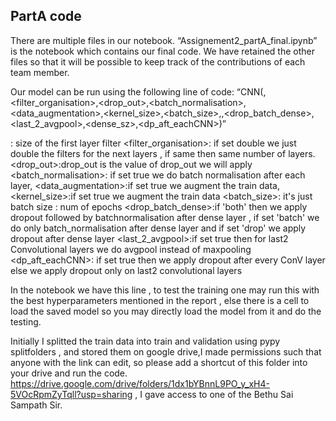## PartA code

There are multiple files in our notebook. “Assignement2_partA_final.ipynb” is the notebook which contains our final code. We have retained the other files so that it will be possible to keep track of the contributions of each team member.

Our model can be run using the following line of code: “CNN(<filter>,<filter_organisation>,<drop_out>,<batch_normalisation>,<data_augmentation>,<kernel_size>,<batch_size>,<epochs>,<drop_batch_dense>,<last_2_avgpool>,<dense_sz>,<dp_aft_eachCNN>)”

 <filter>: size of the first layer filter
<filter_organisation>: if set double we just double the filters for the next layers , if same then same number of layers.
<drop_out>:drop_out is the value of drop_out we will apply
<batch_normalisation>: if set true we do batch normalisation after each layer,
<data_augmentation>:if set true we augment the train data,
<kernel_size>:if set true we augment the train data
<batch_size>: it's just batch size
<epochs>: num of epochs
<drop_batch_dense>:if 'both' then we apply dropout followed by batchnormalisation after dense layer , if set 'batch' we do only batch_normalisation after dense layer and if set 'drop' we apply dropout after dense layer
<last_2_avgpool>:if set true then for last2 Convolutional layers we do avgpool instead of maxpooling
<dp_aft_eachCNN>: if set true then we apply dropout after every ConV layer else we apply dropout only on last2 convolutional layers
  
In the notebook we have this line , to test the training one may run this with the best hyperparameters mentioned in the report , else there is a cell to load the saved model so you may directly load the model from it and do the testing.

Initially I splitted the train data into train and validation using pypy splitfolders , and stored them on google drive,I made permissions such that anyone with the link can edit, so please add a shortcut of this folder into your drive and run the code. https://drive.google.com/drive/folders/1dx1bYBnnL9PO_y_xH4-5VOcRpmZyTqll?usp=sharing , I gave access to one of the Bethu Sai Sampath Sir.
 
 
